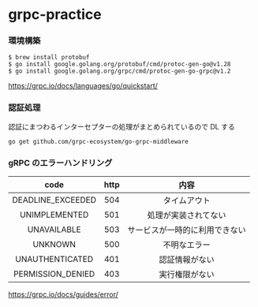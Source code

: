 # grpc-practice

### 環境構築

```
$ brew install protobuf
$ go install google.golang.org/protobuf/cmd/protoc-gen-go@v1.28
$ go install google.golang.org/grpc/cmd/protoc-gen-go-grpc@v1.2

```

https://grpc.io/docs/languages/go/quickstart/

### 認証処理

認証にまつわるインターセプターの処理がまとめられているので DL する

```
go get github.com/grpc-ecosystem/go-grpc-middleware
```

### gRPC のエラーハンドリング

|       code        | http |              内容              |
| :---------------: | :--: | :----------------------------: |
| DEADLINE_EXCEEDED | 504  |          タイムアウト          |
|   UNIMPLEMENTED   | 501  |      処理が実装されてない      |
|    UNAVAILABLE    | 503  | サービスが一時的に利用できない |
|      UNKNOWN      | 500  |          不明なエラー          |
|  UNAUTHENTICATED  | 401  |         認証情報がない         |
| PERMISSION_DENIED | 403  |         実行権限がない         |

https://grpc.io/docs/guides/error/
